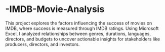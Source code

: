 # -IMDB-Movie-Analysis
This project explores the factors influencing the success of movies on IMDB, where success is measured through IMDB ratings. Using Microsoft Excel, I analyzed relationships between genres, durations, languages, directors, and budgets to uncover actionable insights for stakeholders like producers, directors, and investors.

